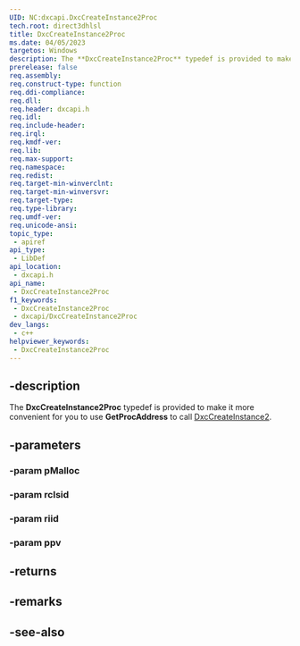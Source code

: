 ```yaml
---
UID: NC:dxcapi.DxcCreateInstance2Proc
tech.root: direct3dhlsl
title: DxcCreateInstance2Proc
ms.date: 04/05/2023
targetos: Windows
description: The **DxcCreateInstance2Proc** typedef is provided to make it more convenient for you to use **GetProcAddress** to call [DxcCreateInstance2](./nf-dxcapi-dxccreateinstance2).
prerelease: false
req.assembly: 
req.construct-type: function
req.ddi-compliance: 
req.dll: 
req.header: dxcapi.h
req.idl: 
req.include-header: 
req.irql: 
req.kmdf-ver: 
req.lib: 
req.max-support: 
req.namespace: 
req.redist: 
req.target-min-winverclnt: 
req.target-min-winversvr: 
req.target-type: 
req.type-library: 
req.umdf-ver: 
req.unicode-ansi: 
topic_type:
 - apiref
api_type:
 - LibDef
api_location:
 - dxcapi.h
api_name:
 - DxcCreateInstance2Proc
f1_keywords:
 - DxcCreateInstance2Proc
 - dxcapi/DxcCreateInstance2Proc
dev_langs:
 - c++
helpviewer_keywords:
 - DxcCreateInstance2Proc
---
```


## -description

The **DxcCreateInstance2Proc** typedef is provided to make it more convenient for you to use **GetProcAddress** to call [DxcCreateInstance2](./nf-dxcapi-dxccreateinstance2).

## -parameters

### -param pMalloc

### -param rclsid

### -param riid

### -param ppv

## -returns

## -remarks

## -see-also
